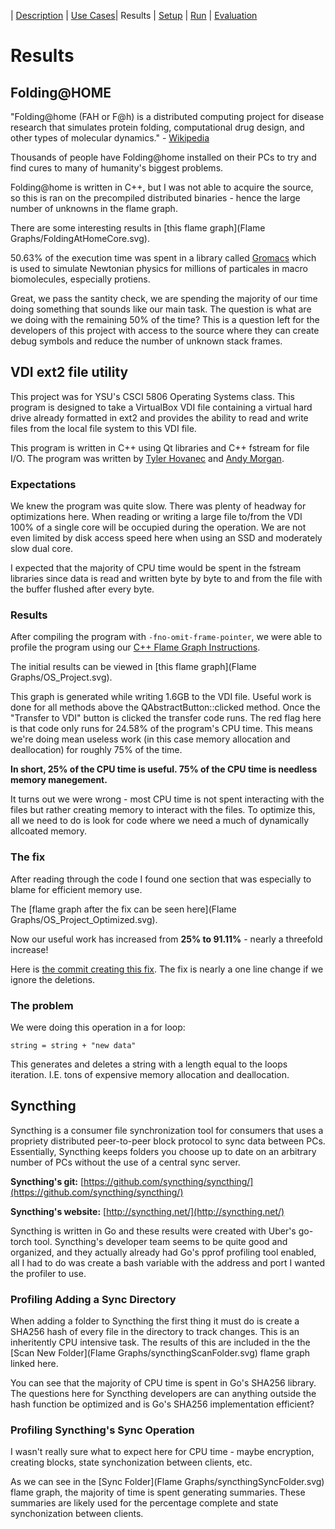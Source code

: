 | [Description](README.md) | [Use Cases](UseCases.md)| Results | [Setup](Setup.md) | [Run](Run.md) | [Evaluation](Evaluation.md)

# Results

## Folding@HOME

"Folding@home (FAH or F@h) is a distributed computing project for disease research that simulates protein folding, computational drug design, and other types of molecular dynamics." - [Wikipedia](https://en.wikipedia.org/wiki/Folding@home)

Thousands of people have Folding@home installed on their PCs to try and find cures to many of humanity's biggest problems.

Folding@home is written in C++, but I was not able to acquire the source, so this is ran on the precompiled distributed binaries - hence the large number of unknowns in the flame graph.

There are some interesting results in [this flame graph](Flame Graphs/FoldingAtHomeCore.svg).

50.63% of the execution time was spent in a library called [Gromacs](https://redmine.gromacs.org/) which is used to simulate Newtonian physics for millions of particales in macro biomolecules, especially protiens.

Great, we pass the santity check, we are spending the majority of our time doing something that sounds like our main task. The question is what are we doing with the remaining 50% of the time? This is a question left for the developers of this project with access to the source where they can create debug symbols and reduce the number of unknown stack frames.

## VDI ext2 file utility

This project was for YSU's CSCI 5806 Operating Systems class. This program is designed to take a VirtualBox VDI file containing a virtual hard drive already formatted in ext2 and provides the ability to read and write files from the local file system to this VDI file.

This program is written in C++ using Qt libraries and C++ fstream for file I/O. The program was written by [Tyler Hovanec](http://github.com/tbhova/) and [Andy Morgan](http://github.com/asmorgan24/).

### Expectations

We knew the program was quite slow. There was plenty of headway for optimizations here. When reading or writing a large file to/from the VDI 100% of a single core will be occupied during the operation. We are not even limited by disk access speed here when using an SSD and moderately slow dual core.

I expected that the majority of CPU time would be spent in the fstream libraries since data is read and written byte by byte to and from the file with the buffer flushed after every byte.

### Results

After compiling the program with ```-fno-omit-frame-pointer```, we were able to profile the program using our [C++ Flame Graph Instructions](C++RunningInstructions.md).

The initial results can be viewed in [this flame graph](Flame Graphs/OS_Project.svg).

This graph is generated while writing 1.6GB to the VDI file. Useful work is done for all methods above the QAbstractButton::clicked method. Once the "Transfer to VDI" button is clicked the transfer code runs. The red flag here is that code only runs for 24.58% of the program's CPU time. This means we're doing mean useless work (in this case memory allocation and deallocation) for roughly 75% of the time.

**In short, 25% of the CPU time is useful. 75% of the CPU time is needless memory manegement.**

It turns out we were wrong - most CPU time is not spent interacting with the files but rather creating memory to interact with the files. To optimize this, all we need to do is look for code where we need a much of dynamically allcoated memory.

### The fix

After reading through the code I found one section that was especially to blame for efficient memory use.

The [flame graph after the fix can be seen here](Flame Graphs/OS_Project_Optimized.svg).

Now our useful work has increased from **25% to 91.11%** - nearly a threefold increase!

Here is [the commit creating this fix](https://github.com/tbhova/VDI-ext2-File-Read-Write-Utility/commit/f366fd0400e84831c783617d01afc4b5d4b5400b). The fix is nearly a one line change if we ignore the deletions.

### The problem

We were doing this operation in a for loop:

```
string = string + "new data"
```

This generates and deletes a string with a length equal to the loops iteration. I.E. tons of expensive memory allocation and deallocation.


## Syncthing

Syncthing is a consumer file synchronization tool for consumers that uses a propriety distributed peer-to-peer block protocol to sync data between PCs. Essentially, Syncthing keeps folders you choose up to date on an arbitrary number of PCs without the use of a central sync server.

**Syncthing's git:** [https://github.com/syncthing/syncthing/](https://github.com/syncthing/syncthing/)

**Syncthing's website:** [http://syncthing.net/](http://syncthing.net/)

Syncthing is written in Go and these results were created with Uber's go-torch tool. Syncthing's developer team seems to be quite good and organized, and they actually already had Go's pprof profiling tool enabled, all I had to do was create a bash variable with the address and port I wanted the profiler to use.

### Profiling Adding a Sync Directory

When adding a folder to Syncthing the first thing it must do is create a SHA256 hash of every file in the directory to track changes. This is an inheritently CPU intensive task. The results of this are included in the the [Scan New Folder](Flame Graphs/syncthingScanFolder.svg) flame graph linked here.

You can see that the majority of CPU time is spent in Go's SHA256 library. The questions here for Syncthing developers are can anything outside the hash function be optimized and is Go's SHA256 implementation efficient?

### Profiling Syncthing's Sync Operation

I wasn't really sure what to expect here for CPU time - maybe encryption, creating blocks, state synchonization between clients, etc.

As we can see in the [Sync Folder](Flame Graphs/syncthingSyncFolder.svg) flame graph, the majority of time is spent generating summaries. These summaries are likely used for the percentage complete and state synchonization between clients.
